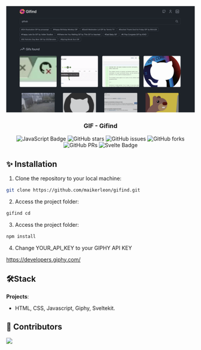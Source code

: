 <div align="center">
     <img src="./static/web.png" />
   <h3>
     <strong>GIF - Gifind</strong>
   </h3>
</div>

<p></p>

<div align="center">

![JavaScript Badge](https://img.shields.io/badge/JavaScript-F7DF1E?logo=javascript&logoColor=000&style=flat)
![GitHub stars](https://img.shields.io/github/stars/maikerleon/gifind)
![GitHub issues](https://img.shields.io/github/issues/maikerleon/gifind)
![GitHub forks](https://img.shields.io/github/forks/maikerleon/gifind)
![GitHub PRs](https://img.shields.io/github/issues-pr/maikerleon/gifind)
![Svelte Badge](https://img.shields.io/badge/Svelte-ff3e00?logo=svelte&logoColor=fff&style=flat)

</div>

## ✨ Installation

1. Clone the repository to your local machine:

```bash
git clone https://github.com/maikerleon/gifind.git
```

2. Access the project folder:

```bash
gifind cd
```

3. Access the project folder:

```bash
npm install
```

4. Change YOUR_API_KEY to your GIPHY API KEY

https://developers.giphy.com/

## 🛠️Stack

**Projects**:

- HTML, CSS, Javascript, Giphy, Sveltekit.

## 👑 Contributors

<a href="https://github.com/maikerleon/gifind/graphs/contributors">
   <img src="https://contrib.rocks/image?repo=maikerleon/gifind" />
</a>